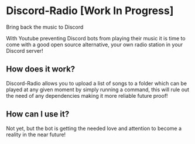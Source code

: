 # Discord-Radio [Work In Progress]
Bring back the music to Discord

With Youtube preventing Discord bots from playing their music it is time to come with a good open source alternative, your own radio station in your Discord server!

## How does it work?
Discord-Radio allows you to upload a list of songs to a folder which can be played at any given moment by simply running a command, this will rule out the need of any dependencies making it more reliable future proof!

## How can I use it?
Not yet, but the bot is getting the needed love and attention to become a reality in the near future!
